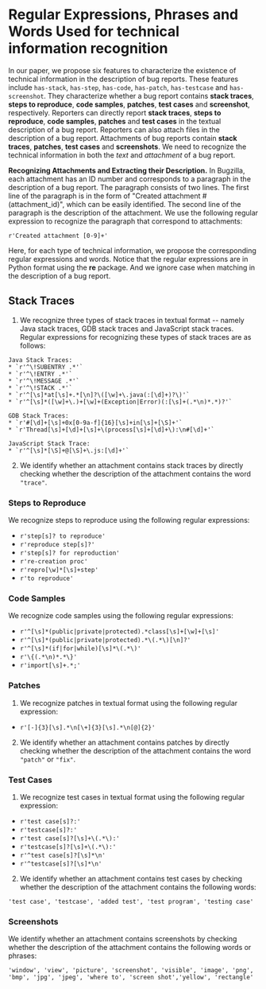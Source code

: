 # Regular Expressions, Phrases and Words Used for technical information recognition

In our paper, we propose six features to characterize the existence of technical information in the description of bug reports. These features include `has-stack`, `has-step`, `has-code`, `has-patch`, `has-testcase` and `has-screenshot`. They characterize whether a bug report contains **stack traces**, **steps to reproduce**, **code samples**, **patches**, **test cases** and **screenshot**, respectively. Reporters can directly report **stack traces**, **steps to reproduce**, **code samples**, **patches** and **test cases** in the textual description of a bug report. Reporters can also attach files in the description of a bug report. Attachments of bug reports contain **stack traces**, **patches**, **test cases** and **screenshots**. We need to recognize the technical information in both the *text* and *attachment* of a bug report.

**Recognizing Attachments and Extracting their Description.** In Bugzilla, each attachment has an ID number and corresponds to a paragraph in the description of a bug report. The paragraph consists of two lines. The first line of the paragraph is in the form of "Created attachment #(attachment_id)", which can be easily identified. The second line of the paragraph is the description of the attachment. We use the following regular expression to recognize the paragraph that correspond to attachments:  

```r'Created attachment [0-9]+'```

Here, for each type of technical information, we propose the corresponding regular expressions and words. Notice that the regular expressions are in Python format using the **re** package. And we ignore case when matching in the description of a bug report.  

## Stack Traces

1. We recognize three types of stack traces in textual format -- namely Java stack traces, GDB stack traces and JavaScript stack traces. Regular expressions for recognizing these types of stack traces are as follows:
```
Java Stack Traces: 
* `r'^\!SUBENTRY .*'`
* `r'^\!ENTRY .*'`
* `r'^\!MESSAGE .*'`
* `r'^\!STACK .*'`
* `r'^[\s]*at[\s]+.*[\n]?\([\w]+\.java(:[\d]+)?\)'`
* `r'^[\s]*([\w]+\.)+[\w]+(Exception|Error)(:[\s]+(.*\n)*.*)?'`

GDB Stack Traces:
* `r'#[\d]+[\s]+0x[0-9a-f]{16}[\s]+in[\s]+[\S]+'`
* `r'Thread[\s]+[\d]+[\s]+\(process[\s]+[\d]+\):\n#[\d]+'`

JavaScript Stack Trace:
* `r'^[\s]*[\S]+@[\S]+\.js:[\d]+'`
```

2. We identify whether an attachment contains stack traces by directly checking whether the description of the attachment contains the word `"trace"`.

### Steps to Reproduce

We recognize steps to reproduce using the following regular expressions:
* `r'step[s]? to reproduce'`
* `r'reproduce step[s]?'`
* `r'step[s]? for reproduction'`
* `r're-creation proc'`
* `r'repro[\w]*[\s]+step'`
* `r'to reproduce'`

### Code Samples

We recognize code samples using the following regular expressions:
* `r'^[\s]*(public|private|protected).*class[\s]+[\w]+[\s]'`
* `r'^[\s]*(public|private|protected).*\(.*\)[\n]?'`
* `r'^[\s]*(if|for|while)[\s]*\(.*\)'`
* `r'\{(.*\n)*.*\}'`
* `r'import[\s]+.*;'`

### Patches

1. We recognize patches in textual format using the following regular expression:
* `r'[-]{3}[\s].*\n[\+]{3}[\s].*\n[@]{2}'`
2. We identify whether an attachment contains patches by directly checking whether the description of the attachment contains the word `"patch"` or `"fix"`.

### Test Cases

1. We recognize test cases in textual format using the following regular expression:
* `r'test case[s]?:'`
* `r'testcase[s]?:'`
* `r'test case[s]?[\s]+\(.*\):'`
* `r'testcase[s]?[\s]+\(.*\):'`
* `r'^test case[s]?[\s]*\n'`
* `r'^testcase[s]?[\s]*\n'`
2. We identify whether an attachment contains test cases by checking whether the description of the attachment contains the following words:

```'test case', 'testcase', 'added test', 'test program', 'testing case'```

### Screenshots
We identify whether an attachment contains screenshots by checking whether the description of the attachment contains the following words or phrases:

```'window', 'view', 'picture', 'screenshot', 'visible', 'image', 'png', 'bmp', 'jpg', 'jpeg', 'where to', 'screen shot','yellow', 'rectangle'```
